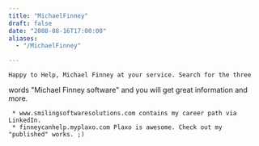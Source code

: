 ```yaml
---
title: "MichaelFinney"
draft: false
date: "2008-08-16T17:00:00"
aliases:
  - "/MichaelFinney"

---
```

    Happy to Help, Michael Finney at your service. Search for the three
words "Michael Finney software" and you will get great information and
more.

     * www.smilingsoftwaresolutions.com contains my career path via LinkedIn.
     * finneycanhelp.myplaxo.com Plaxo is awesome. Check out my "published" works. ;)


